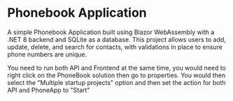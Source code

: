 # Phonebook Application
A simple Phonebook Application built using Blazor WebAssembly with a .NET 8 backend and SQLite as a database. This project allows users to add, update, delete, and search for contacts, with validations in place to ensure phone numbers are unique.

You need to run both API and Frontend at the same time, you would need to right click on the PhoneBook solution then go to properties.
You would then select the "Multiple startup projects" option and then set the action for both API and PhoneApp to "Start"
